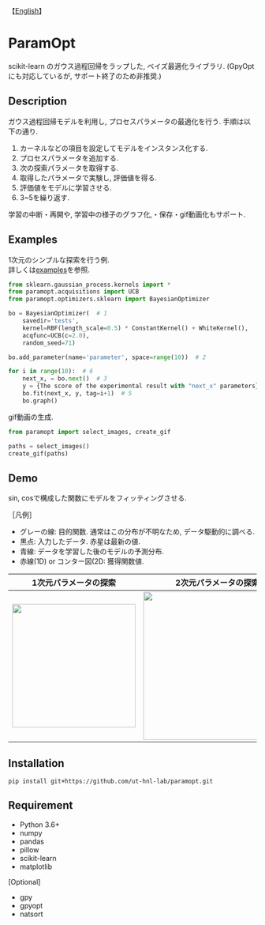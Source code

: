 【[English](https://github.com/ut-hnl-lab/paramopt/blob/main/README.md)】

# ParamOpt
scikit-learn のガウス過程回帰をラップした, ベイズ最適化ライブラリ. (GpyOptにも対応しているが, サポート終了のため非推奨.)

## Description
ガウス過程回帰モデルを利用し, プロセスパラメータの最適化を行う. 手順は以下の通り.
1. カーネルなどの項目を設定してモデルをインスタンス化する.
2. プロセスパラメータを追加する.
3. 次の探索パラメータを取得する.
4. 取得したパラメータで実験し, 評価値を得る.
5. 評価値をモデルに学習させる.
6. 3~5を繰り返す.

学習の中断・再開や, 学習中の様子のグラフ化,・保存・gif動画化もサポート.

## Examples
1次元のシンプルな探索を行う例.<br>
詳しくは[examples](https://github.com/ut-hnl-lab/paramopt/tree/main/examples)を参照.

```python
from sklearn.gaussian_process.kernels import *
from paramopt.acquisitions import UCB
from paramopt.optimizers.sklearn import BayesianOptimizer

bo = BayesianOptimizer(  # 1
    savedir='tests',
    kernel=RBF(length_scale=0.5) * ConstantKernel() + WhiteKernel(),
    acqfunc=UCB(c=2.0),
    random_seed=71)

bo.add_parameter(name='parameter', space=range(10))  # 2

for i in range(10):  # 6
    next_x, = bo.next()  # 3
    y = {The score of the experimental result with "next_x" parameters}  # 4
    bo.fit(next_x, y, tag=i+1)  # 5
    bo.graph()
```

gif動画の生成.
```python
from paramopt import select_images, create_gif

paths = select_images()
create_gif(paths)
```

## Demo
sin, cosで構成した関数にモデルをフィッティングさせる.

［凡例］
* グレーの線: 目的関数. 通常はこの分布が不明なため, データ駆動的に調べる.
* 黒点: 入力したデータ. 赤星は最新の値.
* 青線: データを学習した後のモデルの予測分布.
* 赤線(1D) or コンター図(2D: 獲得関数値.

|1次元パラメータの探索|2次元パラメータの探索|
|---|---|
|<img src="https://user-images.githubusercontent.com/88641432/163951938-5363d08b-15aa-436e-bccc-044dc771be80.gif" height=250>|<img src="https://user-images.githubusercontent.com/88641432/163952263-5861449f-5057-49a8-96e4-8c8f7e735a7c.gif" height=300>|

## Installation
```
pip install git+https://github.com/ut-hnl-lab/paramopt.git
```

## Requirement
* Python 3.6+
* numpy
* pandas
* pillow
* scikit-learn
* matplotlib

\[Optional\]
* gpy
* gpyopt
* natsort
